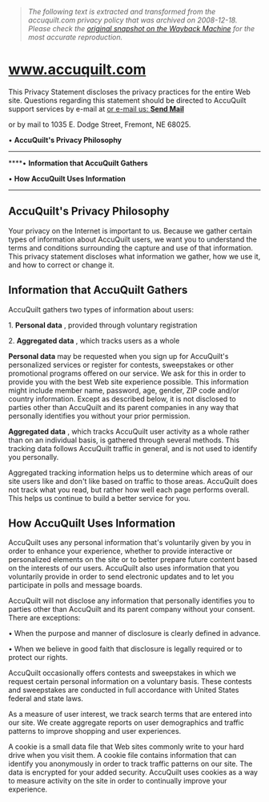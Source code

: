 > *The following text is extracted and transformed from the accuquilt.com privacy policy that was archived on 2008-12-18. Please check the [original snapshot on the Wayback Machine](https://web.archive.org/web/20081218101013id_/http%3A//accuquilt.com/Our-Privacy-Policy-W16C43.aspx) for the most accurate reproduction.*

# www.accuquilt.com

This Privacy Statement discloses the privacy practices for the entire Web site. Questions regarding this statement should be directed to AccuQuilt support services by e-mail at [or e-mail us: **Send Mail**](mailto:websupport@AccuQuilt.com?subject=Privacy%20Policy%20Inquiry%20)

or by mail to 1035 E. Dodge Street, Fremont, NE 68025.

• **AccuQuilt's Privacy Philosophy**

 ****

****• **Information that AccuQuilt Gathers**

• **How AccuQuilt Uses Information**

 ****

## AccuQuilt's Privacy Philosophy 

  
Your privacy on the Internet is important to us. Because we gather certain types of information about AccuQuilt users, we want you to understand the terms and conditions surrounding the capture and use of that information. This privacy statement discloses what information we gather, how we use it, and how to correct or change it.

  


## Information that AccuQuilt Gathers 

AccuQuilt gathers two types of information about users: 

1\. **Personal data** , provided through voluntary registration  


2\. **Aggregated data** , which tracks users as a whole

**Personal data** may be requested when you sign up for AccuQuilt's personalized services or register for contests, sweepstakes or other promotional programs offered on our service. We ask for this in order to provide you with the best Web site experience possible. This information might include member name, password, age, gender, ZIP code and/or country information. Except as described below, it is not disclosed to parties other than AccuQuilt and its parent companies in any way that personally identifies you without your prior permission. 

**Aggregated data** , which tracks AccuQuilt user activity as a whole rather than on an individual basis, is gathered through several methods. This tracking data follows AccuQuilt traffic in general, and is not used to identify you personally.

Aggregated tracking information helps us to determine which areas of our site users like and don't like based on traffic to those areas. AccuQuilt does not track what you read, but rather how well each page performs overall. This helps us continue to build a better service for you.

  


##  How AccuQuilt Uses Information 

  


AccuQuilt uses any personal information that's voluntarily given by you in order to enhance your experience, whether to provide interactive or personalized elements on the site or to better prepare future content based on the interests of our users. AccuQuilt also uses information that you voluntarily provide in order to send electronic updates and to let you participate in polls and message boards.

AccuQuilt will not disclose any information that personally identifies you to parties other than AccuQuilt and its parent company without your consent. There are exceptions:

• When the purpose and manner of disclosure is clearly defined in advance.  


• When we believe in good faith that disclosure is legally required or to protect our rights.

AccuQuilt occasionally offers contests and sweepstakes in which we request certain personal information on a voluntary basis. These contests and sweepstakes are conducted in full accordance with United States federal and state laws.

As a measure of user interest, we track search terms that are entered into our site. We create aggregate reports on user demographics and traffic patterns to improve shopping and user experiences.

A cookie is a small data file that Web sites commonly write to your hard drive when you visit them. A cookie file contains information that can identify you anonymously in order to track traffic patterns on our site. The data is encrypted for your added security. AccuQuilt uses cookies as a way to measure activity on the site in order to continually improve your experience. 
